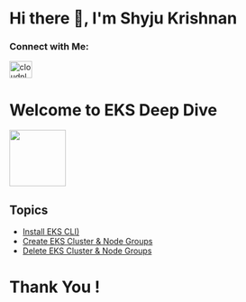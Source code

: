 # Hi there 👋, I'm Shyju Krishnan 

<h3 align="left">Connect with Me:</h3>
<a href="https://linkedin.com/in/Shyjustack" target="blank"><img align="center" src="https://raw.githubusercontent.com/rahuldkjain/github-profile-readme-generator/master/src/images/icons/Social/linked-in-alt.svg" alt="cloudnloud" height="30" width="40" /></a>

# Welcome to EKS Deep Dive 

<img src="https://user-images.githubusercontent.com/62458394/167290661-0befd85a-7f9f-4c2e-8b57-f81137f58335.png" width="100">

## Topics 

* [Install EKS CLI)](https://github.com/shyju102/EKS/tree/main/01-EKS-Cluster-Creation/Install%20CLI#readme)
* [Create EKS Cluster & Node Groups](https://github.com/shyju102/EKS/blob/main/01-EKS-Cluster-Creation/EKS-Create-Cluster-using-eksctl/README.md)
* [Delete EKS Cluster & Node Groups](https://github.com/shyju102/EKS/tree/main/01-EKS-Cluster-Creation/Delete-EKSCluster-and-NodeGroups)



# Thank You !

